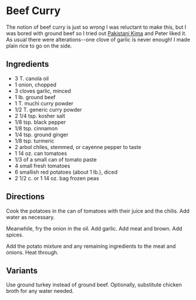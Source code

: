 # Beef Curry

The notion of beef curry is just so *wrong* I was reluctant to make this, but I was bored with ground beef so I tried out [Pakistani Kima](http://wholenewmom.com/recipes/ground-hamburger-ground-recipes-recipes-for-indian/) and Peter liked it.  As usual there were alterations--one clove of garlic is never enough!  I made plain rice to go on the side.

## Ingredients

* 3 T. canola oil
* 1 onion, chopped
* 3 cloves garlic, minced
* 1 lb. ground beef
* 1 T. muchi curry powder
* 1/2 T. generic curry powder
* 2 1/4 tsp. kosher salt
* 1/8 tsp. black pepper
* 1/8 tsp. cinnamon
* 1/4 tsp. ground ginger
* 1/8 tsp. turmeric
* 2 arbol chiles, stemmed, or cayenne pepper to taste
* 1 14 oz. can tomatoes
* 1/3 of a small can of tomato paste
* 4 small fresh tomatoes
* 6 smallish red potatoes (about 1 lb.), diced
* 2 1/2 c. or 1 14 oz. bag frozen peas


## Directions

Cook the potatoes in the can of tomatoes with their juice and the chilis.  Add water as necessary.

Meanwhile, fry the onion in the oil.  Add garlic.  Add meat and brown.  Add spices.

Add the potato mixture and any remaining ingredients to the meat and onions.  Heat through.

## Variants

Use ground turkey instead of ground beef.  Optionally,  substitute chicken broth for any water needed.
